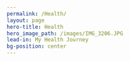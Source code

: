 ```yaml
---
permalink: /Health/
layout: page
hero-title: Health
hero_image_path: /images/IMG_3206.JPG
lead-in: My Health Journey
bg-position: center
---
```


